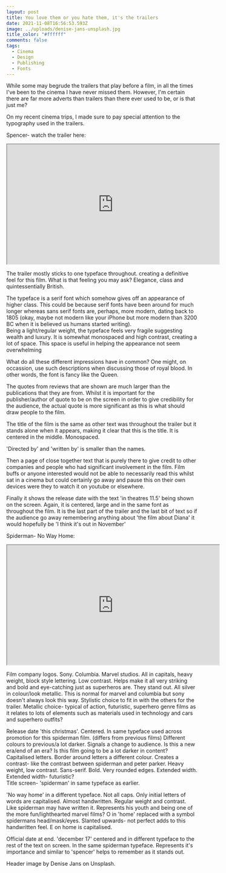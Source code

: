 ```yaml
---
layout: post
title: You love them or you hate them, it's the trailers
date: 2021-11-08T16:56:53.593Z
image: ../uploads/denise-jans-unsplash.jpg
title_color: "#ffffff"
comments: false
tags:
  - Cinema
  - Design
  - Publishing
  - Fonts
---
```

While some may begrude the trailers that play before a film, in all the times I've been to the cinema I have never missed them. However, I'm certain there are far more adverts than trailers than there ever used to be, or is that just me?

On my recent cinema trips, I made sure to pay special attention to the typography used in the trailers.

Spencer- watch the trailer here: 

<div class="video-box"><iframe width="560" height="315" src="https://www.youtube.com/embed/https://www.youtube.com/watch?v=20BIS4YxP5Q?rel=0" allow="accelerometer; autoplay; encrypted-media; gyroscope; picture-in-picture" allowfullscreen></iframe></div>

The trailer mostly sticks to one typeface throughout. creating a definitive feel for this film. What is that feeling you may ask? Elegance, class and quintessentially British.

The typeface is a serif font which somehow gives off an appearance of higher class. This could be because serif fonts have been around for much longer whereas sans serif fonts are, perhaps, more modern, dating back to 1805 (okay, maybe not modern like your iPhone but more modern than 3200 BC when it is believed us humans started writing).\
Being a light/regular weight, the typeface feels very fragile suggesting wealth and luxury. It is somewhat monospaced and high contrast, creating a lot of space. This space is useful in helping the appearance not seem overwhelming 

What do all these different impressions have in common? One might, on occassion, use such descriptions when discussing those of royal blood. In other words, the font is fancy like the Queen.

The quotes from reviews that are shown are much larger than the publications that they are from. Whilst it is important for the publisher/author of quote to be on the screen in order to give credibility for the audience, the actual quote is more significant as this is what should draw people to the film.

The title of the film is the same as other text was throughout the trailer but it stands alone when it appears, making it clear that this is the title. It is centered in the middle. Monospaced. 

'Directed by' and 'written by' is smaller than the names. 

Then a page of close together text that is purely there to give credit to other companies and people who had significant involvement in the film. Film buffs or anyone interested would not be able to necessarily read this whilst sat in a cinema but could certainly go away and pause this on their own devices were they to watch it on youtube or elsewhere.

Finally it shows the release date with the text 'in theatres 11.5' being shown on the screen. Again, it is centered, large and in the same font as throughout the film. It is the last part of the trailer and the last bit of text so if the audience go away remembering anything about 'the film about Diana' it would hopefully be 'I think it's out in November'

Spiderman- No Way Home: 

<div class="video-box"><iframe width="560" height="315" src="https://www.youtube.com/embed/https://www.youtube.com/watch?v=rt-2cxAiPJk?rel=0" allow="accelerometer; autoplay; encrypted-media; gyroscope; picture-in-picture" allowfullscreen></iframe></div>

Film company logos. Sony. Columbia. Marvel studios. All in capitals, heavy weight, block style lettering. Low contrast. Helps make it all very striking and bold and eye-catching just as superheros are. They stand out. All silver in colour/look metallic. This is normal for marvel and columbia but sony doesn't always look this way. Stylistic choice to fit in with the others for the trailer. Metallic choice- typical of action, futuristic, superhero genre films as it relates to lots of elements such as materials used in technology and cars and superhero outfits? 

Release date 'this christmas'. Centered. In same typeface used across promotion for this spiderman film. (differs from previous films) Different colours to previous/a lot darker. Signals a change to audience. Is this a new era/end of an era? Is this film going to be a lot darker in content? \
Capitalised letters. Border around letters a different colour. Creates a contrast- like the contrast between spiderman and peter parker. Heavy weight, low contrast. Sans-serif. Bold. Very rounded edges. Extended width. Extended width- futuristic? \
Title screen- 'spiderman' in same typeface as earlier.

'No way home' in a different typeface. Not all caps. Only initial letters of words are capitalised. Almost handwritten. Regular weight and contrast. Like spiderman may have written it. Represents his youth and being one of the more fun/lighthearted marvel films? O in 'home' replaced with a symbol spidermans head/mask/eyes. Slanted upwards- not perfect adds to this handwritten feel. E on home is capitalised. 

Official date at end. 'december 17' centered and in different typeface to the rest of the text on screen. In the same spiderman typeface. Represents it's importance and similar to 'spencer' helps to remember as it stands out.

Header image by Denise Jans on Unsplash.